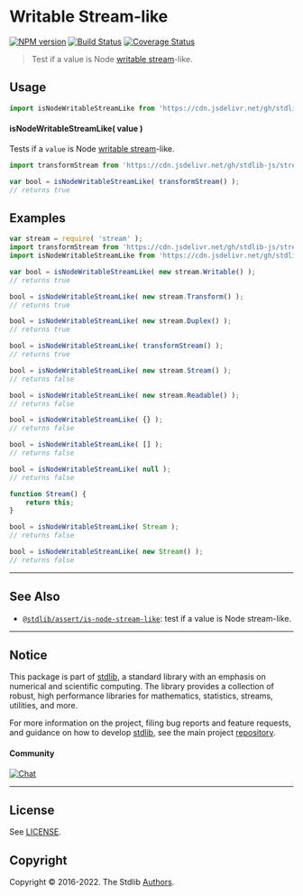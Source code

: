 <!--

@license Apache-2.0

Copyright (c) 2018 The Stdlib Authors.

Licensed under the Apache License, Version 2.0 (the "License");
you may not use this file except in compliance with the License.
You may obtain a copy of the License at

   http://www.apache.org/licenses/LICENSE-2.0

Unless required by applicable law or agreed to in writing, software
distributed under the License is distributed on an "AS IS" BASIS,
WITHOUT WARRANTIES OR CONDITIONS OF ANY KIND, either express or implied.
See the License for the specific language governing permissions and
limitations under the License.

-->

# Writable Stream-like

[![NPM version][npm-image]][npm-url] [![Build Status][test-image]][test-url] [![Coverage Status][coverage-image]][coverage-url] <!-- [![dependencies][dependencies-image]][dependencies-url] -->

> Test if a value is Node [writable stream][nodejs-stream]-like.



<section class="usage">

## Usage

```javascript
import isNodeWritableStreamLike from 'https://cdn.jsdelivr.net/gh/stdlib-js/assert-is-node-writable-stream-like@deno/mod.js';
```

#### isNodeWritableStreamLike( value )

Tests if a `value` is Node [writable stream][nodejs-stream]-like.

```javascript
import transformStream from 'https://cdn.jsdelivr.net/gh/stdlib-js/streams-node-transform@deno/mod.js';

var bool = isNodeWritableStreamLike( transformStream() );
// returns true
```

</section>

<!-- /.usage -->

<section class="notes">

</section>

<!-- /.notes -->

<section class="examples">

## Examples

<!-- eslint no-undef: "error" -->

```javascript
var stream = require( 'stream' );
import transformStream from 'https://cdn.jsdelivr.net/gh/stdlib-js/streams-node-transform@deno/mod.js';
import isNodeWritableStreamLike from 'https://cdn.jsdelivr.net/gh/stdlib-js/assert-is-node-writable-stream-like@deno/mod.js';

var bool = isNodeWritableStreamLike( new stream.Writable() );
// returns true

bool = isNodeWritableStreamLike( new stream.Transform() );
// returns true

bool = isNodeWritableStreamLike( new stream.Duplex() );
// returns true

bool = isNodeWritableStreamLike( transformStream() );
// returns true

bool = isNodeWritableStreamLike( new stream.Stream() );
// returns false

bool = isNodeWritableStreamLike( new stream.Readable() );
// returns false

bool = isNodeWritableStreamLike( {} );
// returns false

bool = isNodeWritableStreamLike( [] );
// returns false

bool = isNodeWritableStreamLike( null );
// returns false

function Stream() {
    return this;
}

bool = isNodeWritableStreamLike( Stream );
// returns false

bool = isNodeWritableStreamLike( new Stream() );
// returns false
```

</section>

<!-- /.examples -->

<!-- Section for related `stdlib` packages. Do not manually edit this section, as it is automatically populated. -->

<section class="related">

* * *

## See Also

-   <span class="package-name">[`@stdlib/assert/is-node-stream-like`][@stdlib/assert/is-node-stream-like]</span><span class="delimiter">: </span><span class="description">test if a value is Node stream-like.</span>

</section>

<!-- /.related -->

<!-- Section for all links. Make sure to keep an empty line after the `section` element and another before the `/section` close. -->


<section class="main-repo" >

* * *

## Notice

This package is part of [stdlib][stdlib], a standard library with an emphasis on numerical and scientific computing. The library provides a collection of robust, high performance libraries for mathematics, statistics, streams, utilities, and more.

For more information on the project, filing bug reports and feature requests, and guidance on how to develop [stdlib][stdlib], see the main project [repository][stdlib].

#### Community

[![Chat][chat-image]][chat-url]

---

## License

See [LICENSE][stdlib-license].


## Copyright

Copyright &copy; 2016-2022. The Stdlib [Authors][stdlib-authors].

</section>

<!-- /.stdlib -->

<!-- Section for all links. Make sure to keep an empty line after the `section` element and another before the `/section` close. -->

<section class="links">

[npm-image]: http://img.shields.io/npm/v/@stdlib/assert-is-node-writable-stream-like.svg
[npm-url]: https://npmjs.org/package/@stdlib/assert-is-node-writable-stream-like

[test-image]: https://github.com/stdlib-js/assert-is-node-writable-stream-like/actions/workflows/test.yml/badge.svg?branch=main
[test-url]: https://github.com/stdlib-js/assert-is-node-writable-stream-like/actions/workflows/test.yml?query=branch:main

[coverage-image]: https://img.shields.io/codecov/c/github/stdlib-js/assert-is-node-writable-stream-like/main.svg
[coverage-url]: https://codecov.io/github/stdlib-js/assert-is-node-writable-stream-like?branch=main

<!--

[dependencies-image]: https://img.shields.io/david/stdlib-js/assert-is-node-writable-stream-like.svg
[dependencies-url]: https://david-dm.org/stdlib-js/assert-is-node-writable-stream-like/main

-->

[chat-image]: https://img.shields.io/gitter/room/stdlib-js/stdlib.svg
[chat-url]: https://gitter.im/stdlib-js/stdlib/

[stdlib]: https://github.com/stdlib-js/stdlib

[stdlib-authors]: https://github.com/stdlib-js/stdlib/graphs/contributors

[umd]: https://github.com/umdjs/umd
[es-module]: https://developer.mozilla.org/en-US/docs/Web/JavaScript/Guide/Modules

[deno-url]: https://github.com/stdlib-js/assert-is-node-writable-stream-like/tree/deno
[umd-url]: https://github.com/stdlib-js/assert-is-node-writable-stream-like/tree/umd
[esm-url]: https://github.com/stdlib-js/assert-is-node-writable-stream-like/tree/esm

[stdlib-license]: https://raw.githubusercontent.com/stdlib-js/assert-is-node-writable-stream-like/main/LICENSE

[nodejs-stream]: https://nodejs.org/api/stream.html

<!-- <related-links> -->

[@stdlib/assert/is-node-stream-like]: https://github.com/stdlib-js/assert-is-node-stream-like/tree/deno

<!-- </related-links> -->

</section>

<!-- /.links -->
